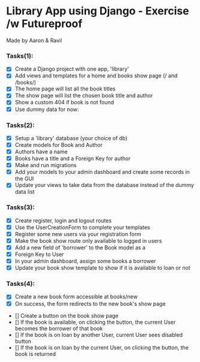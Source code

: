 # Library App using Django - Exercise /w Futureproof
Made by Aaron & Ravil

### Tasks(1):
- [x] Create a Django project with one app, 'library'
- [x] Add views and templates for a home and books show page (/ and /books/<id>)
- [x] The home page will list all the book titles
- [x] The show page will list the chosen book title and author
- [x] Show a custom 404 if book is not found
- [x] Use dummy data for now:

### Tasks(2):
- [x] Setup a 'library' database (your choice of db)
- [x] Create models for Book and Author
- [x] Authors have a name
- [x] Books have a title and a Foreign Key for author
- [x] Make and run migrations
- [x] Add your models to your admin dashboard and create some records in the GUI
- [x] Update your views to take data from the database instead of the dummy data list

### Tasks(3):
- [x] Create register, login and logout routes
- [x] Use the UserCreationForm to complete your templates
- [x] Register some new users via your registration form
- [x] Make the book show route only available to logged in users
- [x] Add a new field of 'borrower' to the Book model as a 
- [x] Foreign Key to User
- [x] In your admin dashboard, assign some books a borrower
- [x] Update your book show template to show if it is available to loan or not

### Tasks(4):
- [x] Create a new book form accessible at books/new
- [x] On success, the form redirects to the new book's show page
- [] Create a button on the book show page
- [] If the book is available, on clicking the button, the current User becomes the borrower of that book
- [] If the book is on loan by another User, current User sees disabled button
- [] If the book is on loan by the current User, on clicking the button, the book is returned